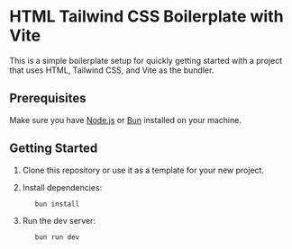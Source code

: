 # HTML Tailwind CSS Boilerplate with Vite

This is a simple boilerplate setup for quickly getting started with a project that uses HTML, Tailwind CSS, and Vite as the bundler.

## Prerequisites

Make sure you have [Node.js](https://nodejs.org/) or [Bun](https://bun.sh/) installed on your machine.

## Getting Started

1. Clone this repository or use it as a template for your new project.

2. Install dependencies:

   ```bash
      bun install
   ```
3. Run the dev server:

   ```bash
      bun run dev
   ```

